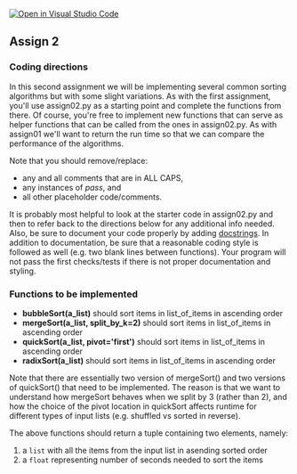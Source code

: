 [![Open in Visual Studio Code](https://classroom.github.com/assets/open-in-vscode-c66648af7eb3fe8bc4f294546bfd86ef473780cde1dea487d3c4ff354943c9ae.svg)](https://classroom.github.com/online_ide?assignment_repo_id=10044612&assignment_repo_type=AssignmentRepo)
## Assign 2

### Coding directions

In this second assignment we will be implementing several common sorting
algorithms but with some slight variations. As with the first assignment, you'll
use assign02.py as a starting point and complete the functions from there. Of
course, you're free to implement new functions that can serve as helper
functions that can be called from the ones in assign02.py.  As with assign01 
we'll want to return the run time so that we can compare the performance of 
the algorithms. 

Note that you should remove/replace: 
  * any and all comments that are in ALL CAPS,
  * any instances of _pass_, and 
  * all other placeholder code/comments. 

It is probably most helpful to look at the starter code in assign02.py and then
to refer back to the directions below for any additional info needed. Also, be
sure to document your code properly by adding
[docstrings](https://www.python.org/dev/peps/pep-0257/#what-is-a-docstring).  In
addition to documentation, be sure that a reasonable coding style is followed as
well (e.g. two blank lines between functions). Your program will not pass the
first checks/tests if there is not proper documentation and styling.

### Functions to be implemented
* __bubbleSort(a_list)__ should sort items in list_of_items in ascending order
* __mergeSort(a_list, split_by_k=2)__ should sort items in list_of_items in ascending order
* __quickSort(a_list, pivot='first')__ should sort items in list_of_items in ascending order
* __radixSort(a_list)__ should sort items in list_of_items in ascending order

Note that there are essentially two version of mergeSort() and two versions of
quickSort() that need to be implemented. The reason is that we want to
understand how mergeSort behaves when we split by 3 (rather than 2), and how
the choice of the pivot location in quickSort affects runtime for different
types of input lists (e.g. shuffled vs sorted in reverse). 

The above functions should return a tuple containing two elements, namely:
1. a `list` with all the items from the input list in asending sorted order
2. a `float` representing number of seconds needed to sort the items
